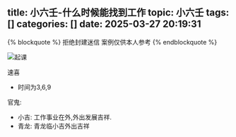 title: 小六壬-什么时候能找到工作
topic: 小六壬
tags: []
categories: []
date: 2025-03-27 20:19:31
---
{% blockquote %}
拒绝封建迷信
案例仅供本人参考
{% endblockquote %}

<!-- more -->

![起课](img.png)

速喜
  - 时间为3,6,9

官鬼:
  - 小吉: 工作事业在外,外出发展吉祥.
  - 青龙: 青龙临小吉外出吉祥
